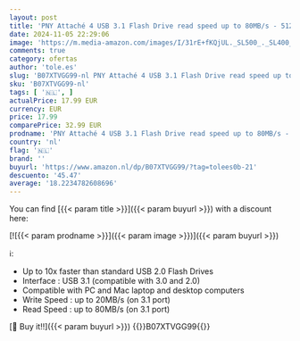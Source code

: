 ```yaml
---
layout: post
title: 'PNY Attaché 4 USB 3.1 Flash Drive read speed up to 80MB/s - 512GB'
date: 2024-11-05 22:29:06
image: 'https://m.media-amazon.com/images/I/31rE+fKQjUL._SL500_._SL400_.jpg'
comments: true
category: ofertas
author: 'tole.es'
slug: 'B07XTVGG99-nl PNY Attaché 4 USB 3.1 Flash Drive read speed up to 80MB/s...'
sku: 'B07XTVGG99-nl'
tags: [ '🇳🇱', ]
actualPrice: 17.99 EUR
currency: EUR
price: 17.99
comparePrice: 32.99 EUR
prodname: 'PNY Attaché 4 USB 3.1 Flash Drive read speed up to 80MB/s - 512GB'
country: 'nl'
flag: '🇳🇱'
brand: ''
buyurl: 'https://www.amazon.nl/dp/B07XTVGG99/?tag=tolees0b-21'
descuento: '45.47'
average: '18.2234782608696'
---
```


You can find [{{< param title >}}]({{< param buyurl >}}) with a discount here:

[![{{< param prodname >}}]({{< param image >}})]({{< param buyurl >}})

ℹ️:

- Up to 10x faster than standard USB 2.0 Flash Drives
- Interface : USB 3.1 (compatible with 3.0 and 2.0)
- Compatible with PC and Mac laptop and desktop computers
- Write Speed : up to 20MB/s (on 3.1 port)
- Read Speed : up to 80MB/s (on 3.1 port)

[🛒 Buy it!!]({{< param buyurl >}})
{{<world>}}B07XTVGG99{{</world>}}
